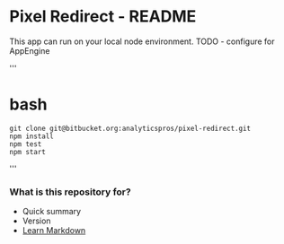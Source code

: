 # Pixel Redirect - README #

This app can run on your local node environment. TODO - configure for AppEngine

'''
# bash
    git clone git@bitbucket.org:analyticspros/pixel-redirect.git
    npm install
    npm test
    npm start
'''

### What is this repository for? ###

* Quick summary
* Version
* [Learn Markdown](https://bitbucket.org/tutorials/markdowndemo)
